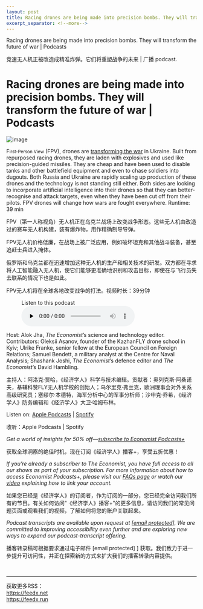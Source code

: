 ```yaml
---
layout: post
title: Racing drones are being made into precision bombs. They will transform the future of war | Podcasts
excerpt_separator: <!--more-->
---
```



<!--more-->

Racing drones are being made into precision bombs. They will transform the future of war | Podcasts

竞速无人机正被改造成精准炸弹。它们将重塑战争的未来 | 广播 podcast.


# Racing drones are being made into precision bombs. They will transform the future of war | Podcasts

![image](https://images.weserv.nl/?url=www.economist.com/img/b/1280/720/90/media-assets/image/20240210_PDP508.jpg)

<div></div><p><span>F</span><small>irst-Person View</small> (FPV), drones are <a href="https://www.economist.com/interactive/science-and-technology/2024/02/05/cheap-racing-drones-offer-precision-warfare-at-scale">transforming the war</a> in Ukraine. Built from repurposed racing drones, they are laden with explosives and used like precision-guided missiles. They are cheap and have been used to disable tanks and other battlefield equipment and even to chase soldiers into dugouts. Both Russia and Ukraine are rapidly scaling up production of these drones and the technology is not standing still either. Both sides are looking to incorporate artificial intelligence into their drones so that they can better-recognise and attack targets, even when they have been cut off from their pilots. FPV drones will change how wars are fought everywhere. Runtime: 39 min</p>

FPV（第一人称视角）无人机正在乌克兰战场上改变战争形态。这些无人机由改造过的赛车无人机构建，装有爆炸物，用作精确制导导弹。

FPV无人机价格低廉，在战场上被广泛应用，例如破坏坦克和其他战斗装备，甚至追赶士兵进入掩体。

俄罗斯和乌克兰都在迅速增加这种无人机的生产和相关技术的研发。双方都在寻求将人工智能融入无人机，使它们能够更准确地识别和攻击目标，即使在与飞行员失去联系的情况下也是如此。

FPV无人机将在全球各地改变战争的打法。视频时长：39分钟


<div><figure><div><figcaption>Listen to this podcast</figcaption> </div><audio controls="" id="audio-player" preload="none" src="https://sphinx.acast.com/p/acast/s/theeconomistbabbage/e/65c3bfae5ec3d10016f29367/media.mp3?tk=eyJ1aWQiOiJ0b20iLCJ0ayI6ImpwNDdzenVqIiwiYWRzIjpmYWxzZSwic3BvbnMiOmZhbHNlLCJzdGF0dXMiOiJwcml2YXRlIn0=&amp;sig=I6CwoxnZKrIEutVVuVF2pkXkrY-096ce37H2jjMagYI" title="Babbage"><p>Your browser does not support the &lt;audio&gt; element.</p></audio><div><div></div></div></figure></div><p>Host: Alok Jha, <i>The Economist</i>’s science and technology editor. Contributors: Oleksii Asanov, founder of the KazhanFLY drone school in Kyiv; Ulrike Franke, senior fellow at the European Council on Foreign Relations; Samuel Bendett, a military analyst at the Centre for Naval Analysis; Shashank Joshi, <i>The Economist</i>’s defence editor and <i>The Economist</i>’s David Hambling.</p>

主持人：阿洛克·贾哈，《经济学人》科学与技术编辑。贡献者：奥列克斯·阿桑诺夫，基辅科赞FLY无人机学校的创始人；乌尔里克·弗兰克，欧洲理事会对外关系高级研究员；塞缪尔·本德特，海军分析中心的军事分析师；沙申克·乔希，《经济学人》防务编辑和《经济学人》大卫·哈姆布林。


<p>Listen on: <a href="https://www.economist.comhttps://podcasts.apple.com/us/podcast/babbage-from-the-economist/id508376907">Apple Podcasts</a> | <a href="https://www.economist.comhttps://open.spotify.com/show/0BCUrdrOb3tvfIwazeLBUH?si=nJxIwIpZSp6Yfx6ObmnfhA&amp;dl_branch=1&amp;nd=1">Spotify</a></p>

收听：Apple Podcasts | Spotify


<p><i>Get a world of insights for 50% off—<a href="https://www.economist.comhttps://subscribenow.economist.com/podcasts-plus">subscribe to Economist Podcasts+</a></i></p>

获取全球洞察的绝佳时机，现在订阅《经济学人》播客+，享受五折优惠！


<p><i>If you’re already a subscriber to The Economist, you have full access to all our shows as part of your subscription. For more information about how to access Economist Podcasts+, please visit our <a href="https://www.economist.comhttps://myaccount.economist.com/s/article/What-is-Economist-Podcasts">FAQs page</a> or watch our <a href="https://www.economist.comhttps://www.youtube.com/watch?v=48TlDbL-4vU">video</a> explaining how to link your account.</i></p>

如果您已经是《经济学人》的订阅者，作为订阅的一部分，您已经完全访问我们所有的节目。有关如何访问"《经济学人》播客+"的更多信息，请访问我们的常见问题页面或观看我们的视频，了解如何将您的账户关联起来。


<p><i>Podcast transcripts are available upon request at <a href="https://www.economist.com/cdn-cgi/l/email-protection#e4948b808785979097a481878b8a8b898d9790ca878b89"><span>[email protected]</span></a>. We are committed to improving accessibility even further and are exploring new ways to expand our podcast-transcript offering.</i></p>

播客转录稿可根据要求通过电子邮件 [email protected] ] 获取。我们致力于进一步提升可访问性，并正在探索新的方式来扩大我们的播客转录内容提供。


<br/><hr/><div>获取更多RSS：<br/><a href="https://feedx.net" style="color: orange;" target="_blank">https://feedx.net</a> <br/><a href="https://feedx.run" style="color: orange;" target="_blank">https://feedx.run</a><br/></div>